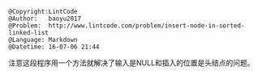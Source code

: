 ```
@Copyright:LintCode
@Author:   baoyu2017
@Problem:  http://www.lintcode.com/problem/insert-node-in-sorted-linked-list
@Language: Markdown
@Datetime: 16-07-06 21:44
```

注意这段程序用一个方法就解决了输入是NULL和插入的位置是头结点的问题。 